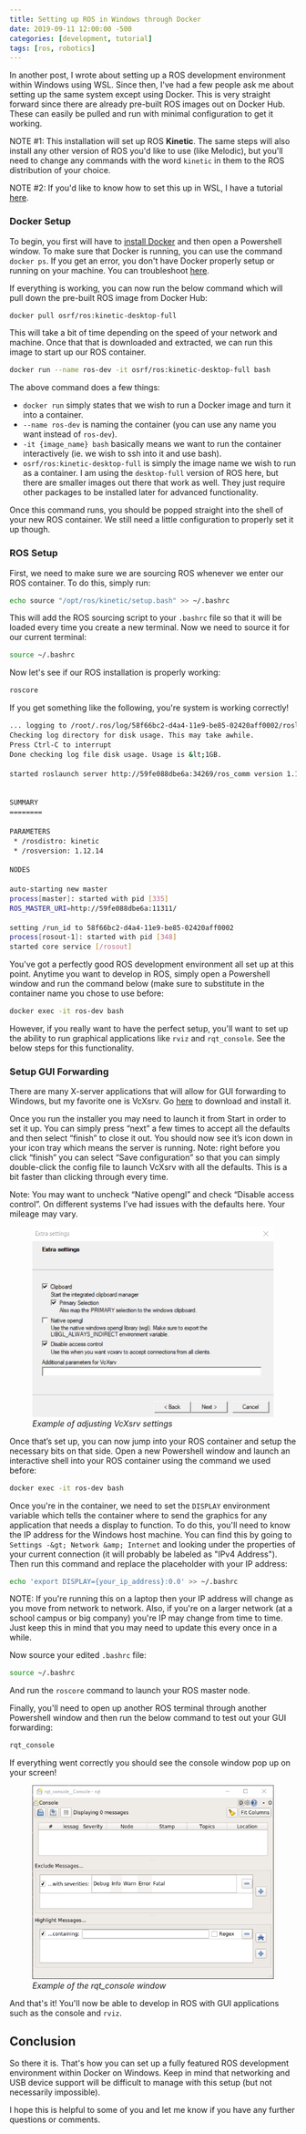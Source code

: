 ```yaml
---
title: Setting up ROS in Windows through Docker
date: 2019-09-11 12:00:00 -500
categories: [development, tutorial]
tags: [ros, robotics]
---
```


In another post, I wrote about setting up a ROS development environment within Windows using WSL. Since then, I've had a few people ask me about setting up the same system except using Docker. This is very straight forward since there are already pre-built ROS images out on Docker Hub. These can easily be pulled and run with minimal configuration to get it working.

NOTE #1: This installation will set up ROS **Kinetic**. The same steps will also install any other version of ROS you'd like to use (like Melodic), but you'll need to change any commands with the word `kinetic` in them to the ROS distribution of your choice.

NOTE #2: If you'd like to know how to set this up in WSL, I have a tutorial <a href="https://jack-kawell.com/2019/06/24/setting-up-a-ros-development-environment-in-windows/" target="_blank" rel="noreferrer noopener" aria-label="here (opens in a new tab)">here</a>. 

### Docker Setup

To begin, you first will have to  <a rel="noreferrer noopener" href="https://docs.docker.com/get-docker/" target="_blank">install Docker</a>&nbsp;and then open a Powershell window. To make sure that Docker is running, you can use the command `docker ps`. If you get an error, you don't have Docker properly setup or running on your machine. You can troubleshoot <a href="https://docs.docker.com/docker-for-windows/troubleshoot/" target="_blank" rel="noreferrer noopener" aria-label="here (opens in a new tab)">here</a>.

If everything is working, you can now run the below command which will pull down the pre-built ROS image from Docker Hub:

```bash
docker pull osrf/ros:kinetic-desktop-full
```

This will take a bit of time depending on the speed of your network and machine. Once that that is downloaded and extracted, we can run this image to start up our ROS container.

```bash
docker run --name ros-dev -it osrf/ros:kinetic-desktop-full bash
```

The above command does a few things:

- `docker run` simply states that we wish to run a Docker image and turn it into a container.
- `--name ros-dev` is naming the container (you can use any name you want instead of `ros-dev`).
- `-it {image_name} bash` basically means we want to run the container interactively (ie. we wish to ssh into it and use bash).
- `osrf/ros:kinetic-desktop-full` is simply the image name we wish to run as a container. I am using the `desktop-full` version of ROS here, but there are smaller images out there that work as well. They just require other packages to be installed later for advanced functionality.

Once this command runs, you should be popped straight into the shell of your new ROS container. We still need a little configuration to properly set it up though.

### ROS Setup

First, we need to make sure we are sourcing ROS whenever we enter our ROS container. To do this, simply run:

```bash
echo source "/opt/ros/kinetic/setup.bash" >> ~/.bashrc
```

This will add the ROS sourcing script to your `.bashrc` file so that it will be loaded every time you create a new terminal. Now we need to source it for our current terminal:

```bash
source ~/.bashrc
```

Now let's see if our ROS installation is properly working:

```bash
roscore
```

If you get something like the following, you're system is working correctly!

```bash
... logging to /root/.ros/log/58f66bc2-d4a4-11e9-be85-02420aff0002/roslaunch-59fe088dbe6a-325.log
Checking log directory for disk usage. This may take awhile.
Press Ctrl-C to interrupt
Done checking log file disk usage. Usage is &lt;1GB.

started roslaunch server http://59fe088dbe6a:34269/ros_comm version 1.12.14


SUMMARY
========

PARAMETERS
 * /rosdistro: kinetic
 * /rosversion: 1.12.14

NODES

auto-starting new master
process[master]: started with pid [335]
ROS_MASTER_URI=http://59fe088dbe6a:11311/

setting /run_id to 58f66bc2-d4a4-11e9-be85-02420aff0002
process[rosout-1]: started with pid [348]
started core service [/rosout]
```
You've got a perfectly good ROS development environment all set up at this point. Anytime you want to develop in ROS, simply open a Powershell window and run the command below (make sure to substitute in the container name you chose to use before:

```bash
docker exec -it ros-dev bash
```

However, if you really want to have the perfect setup, you'll want to set up the ability to run graphical applications like `rviz` and `rqt_console`. See the below steps for this functionality.

### Setup GUI Forwarding

There are many X-server applications that will allow for GUI forwarding to Windows, but my favorite one is VcXsrv. Go&nbsp;<a rel="noreferrer noopener" href="https://sourceforge.net/projects/vcxsrv/" target="_blank">here</a>&nbsp;to download and install it.

Once you run the installer you may need to launch it from Start in order to set it up. You can simply press “next” a few times to accept all the defaults and then select “finish” to close it out. You should now see it’s icon down in your icon tray which means the server is running. Note: right before you click “finish” you can select “Save configuration” so that you can simply double-click the config file to launch VcXsrv with all the defaults. This is a bit faster than clicking through every time.

Note: You may want to uncheck “Native opengl” and check “Disable access control”. On different systems I’ve had issues with the defaults here. Your mileage may vary.

<figure>
    <img
        src="/assets/posts/vcxsrv-settings.png" 
        alt=""
    />
    <figcaption>
        <em>Example of adjusting VcXsrv settings</em>
    </figcaption>
</figure>

Once that’s set up, you can now jump into your ROS container and setup the necessary bits on that side. Open a new Powershell window and launch an interactive shell into your ROS container using the command we used before:

```bash
docker exec -it ros-dev bash
```

Once you're in the container, we need to set the `DISPLAY` environment variable which tells the container where to send the graphics for any application that needs a display to function. To do this, you'll need to know the IP address for the Windows host machine. You can find this by going to `Settings -&gt; Network &amp; Internet` and looking under the properties of your current connection (it will probably be labeled as "IPv4 Address"). Then run this command and replace the placeholder with your IP address:

```bash
echo 'export DISPLAY={your_ip_address}:0.0' >> ~/.bashrc
```

NOTE: If you're running this on a laptop then your IP address will change as you move from network to network. Also, if you're on a larger network (at a school campus or big company) you're IP may change from time to time. Just keep this in mind that you may need to update this every once in a while.

Now source your edited `.bashrc` file:

```bash
source ~/.bashrc
```

And run the `roscore` command to launch your ROS master node.

Finally, you'll need to open up another ROS terminal through another Powershell window and then run the below command to test out your GUI forwarding:

```bash
rqt_console
```

If everything went correctly you should see the console window pop up on your screen!

<figure>
    <img
        src="/assets/posts/example-rqt-console-window.png" 
        alt=""
    />
    <figcaption>
        <em>Example of the rqt_console window</em>
    </figcaption>
</figure>
<!-- /wp:image -->

And that's it! You'll now be able to develop in ROS with GUI applications such as the console and `rviz`.

## Conclusion

So there it is. That's how you can set up a fully featured ROS development environment within Docker on Windows. Keep in mind that networking and USB device support will be difficult to manage with this setup (but not necessarily impossible).

I hope this is helpful to some of you and let me know if you have any further questions or comments.
